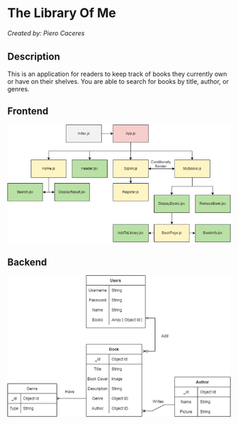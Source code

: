 # The Library Of Me
###### Created by: Piero Caceres

## Description

This is an application for readers to keep track of books they currently own or have on their shelves. You are able to search for books by title, author, or genres.

## Frontend

![The Library Of Me Component Hierarchy](./assets/Component_Hierarchy.jpg)

## Backend

![The Library of Me ERD](./assets/The_Library_Of_Me_ERD.jpg)